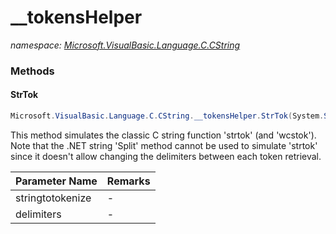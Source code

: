 ﻿# __tokensHelper
_namespace: [Microsoft.VisualBasic.Language.C.CString](./index.md)_





### Methods

#### StrTok
```csharp
Microsoft.VisualBasic.Language.C.CString.__tokensHelper.StrTok(System.String,System.String)
```
This method simulates the classic C string function 'strtok' (and 'wcstok').
 Note that the .NET string 'Split' method cannot be used to simulate 'strtok' since
 it doesn't allow changing the delimiters between each token retrieval.

|Parameter Name|Remarks|
|--------------|-------|
|stringtotokenize|-|
|delimiters|-|



